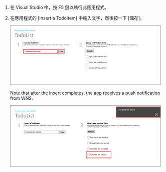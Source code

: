 
1. 在 Visual Studio 中，按 F5 鍵以執行此應用程式。

2. 在應用程式的 [Insert a TodoItem] 中輸入文字，然後按一下 [儲存]。

   	![](./media/mobile-services-windows-store-test-push/mobile-quickstart-push1.png)

   	Note that after the insert completes, the app receives a push notification from WNS.

   	![](./media/mobile-services-windows-store-test-push/mobile-quickstart-push2.png)

<!---HONumber=62-->